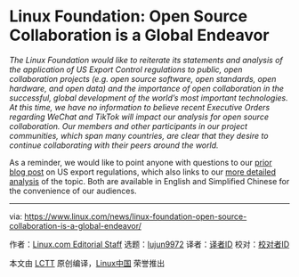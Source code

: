 [#]: collector: (lujun9972)
[#]: translator: ( )
[#]: reviewer: ( )
[#]: publisher: ( )
[#]: url: ( )
[#]: subject: (Linux Foundation: Open Source Collaboration is a Global Endeavor)
[#]: via: (https://www.linux.com/news/linux-foundation-open-source-collaboration-is-a-global-endeavor/)
[#]: author: (Linux.com Editorial Staff https://www.linux.com/author/linuxdotcom/)

Linux Foundation: Open Source Collaboration is a Global Endeavor
======

_The Linux Foundation would like to reiterate its statements and analysis of the application of US Export Control regulations to public, open collaboration projects (e.g. open source software, open standards, open hardware, and open data) and the importance of open collaboration in the successful, global development of the world’s most important technologies. At this time, we have no information to believe recent Executive Orders regarding WeChat and TikTok will impact our analysis for open source collaboration. Our members and other participants in our project communities, which span many countries, are clear that they desire to continue collaborating with their peers around the world._

As a reminder, we would like to point anyone with questions to our [prior blog post][1] on US export regulations, which also links to our [more detailed analysis][2] of the topic. Both are available in English and Simplified Chinese for the convenience of our audiences.

--------------------------------------------------------------------------------

via: https://www.linux.com/news/linux-foundation-open-source-collaboration-is-a-global-endeavor/

作者：[Linux.com Editorial Staff][a]
选题：[lujun9972][b]
译者：[译者ID](https://github.com/译者ID)
校对：[校对者ID](https://github.com/校对者ID)

本文由 [LCTT](https://github.com/LCTT/TranslateProject) 原创编译，[Linux中国](https://linux.cn/) 荣誉推出

[a]: https://www.linux.com/author/linuxdotcom/
[b]: https://github.com/lujun9972
[1]: https://www.linuxfoundation.org/blog/2020/07/understanding-us-export-controls-with-open-source-projects/
[2]: https://www.linuxfoundation.org/publications/2020/07/understanding-open-source-technology-us-export-controls/

